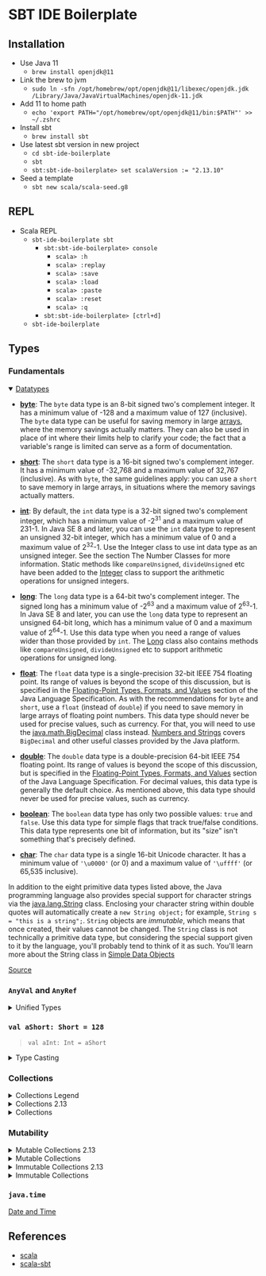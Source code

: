 # SBT IDE Boilerplate

## Installation
* Use Java 11
  * `brew install openjdk@11`
* Link the brew to jvm
  * `sudo ln -sfn /opt/homebrew/opt/openjdk@11/libexec/openjdk.jdk /Library/Java/JavaVirtualMachines/openjdk-11.jdk`
* Add 11 to home path
  * `echo 'export PATH="/opt/homebrew/opt/openjdk@11/bin:$PATH"' >> ~/.zshrc`
* Install sbt
  * `brew install sbt`
* Use latest sbt version in new project
  * `cd sbt-ide-boilerplate`
  * `sbt`
  * `sbt:sbt-ide-boilerplate> set scalaVersion := "2.13.10"`
* Seed a template
  * `sbt new scala/scala-seed.g8`

## REPL
* Scala REPL
  * `sbt-ide-boilerplate sbt`
    * `sbt:sbt-ide-boilerplate> console`
      * `scala> :h`
      * `scala> :replay`
      * `scala> :save`
      * `scala> :load`
      * `scala> :paste`
      * `scala> :reset`
      * `scala> :q`
    * `sbt:sbt-ide-boilerplate> [ctrl+d]`
  * `sbt-ide-boilerplate`

## Types

### Fundamentals

<details open>
<summary><a href="https://docs.oracle.com/javase/tutorial/java/nutsandbolts/datatypes.html">Datatypes</a></summary>

* **[byte](https://scala-lang.org/api/current/scala/Byte.html)**: The `byte` data type is an 8-bit signed two's complement integer. It has a minimum value of -128 and a maximum value of 127 (inclusive). The `byte` data type can be useful for saving memory in large [arrays](https://docs.oracle.com/javase/tutorial/java/nutsandbolts/arrays.html), where the memory savings actually matters. They can also be used in place of int where their limits help to clarify your code; the fact that a variable's range is limited can serve as a form of documentation.


* **[short](https://scala-lang.org/api/current/scala/Short.html)**: The `short` data type is a 16-bit signed two's complement integer. It has a minimum value of -32,768 and a maximum value of 32,767 (inclusive). As with `byte`, the same guidelines apply: you can use a `short` to save memory in large arrays, in situations where the memory savings actually matters.


* **[int](https://scala-lang.org/api/current/scala/Int.html)**: By default, the `int` data type is a 32-bit signed two's complement integer, which has a minimum value of -2<sup>31</sup> and a maximum value of 231-1. In Java SE 8 and later, you can use the `int` data type to represent an unsigned 32-bit integer, which has a minimum value of 0 and a maximum value of 2<sup>32</sup>-1. Use the Integer class to use int data type as an unsigned integer. See the section The Number Classes for more information. Static methods like `compareUnsigned`, `divideUnsigned` etc have been added to the [Integer](https://docs.oracle.com/javase/8/docs/api/java/lang/Integer.html) class to support the arithmetic operations for unsigned integers.


* **[long](https://scala-lang.org/api/current/scala/Long.html)**: The `long` data type is a 64-bit two's complement integer. The signed long has a minimum value of -2<sup>63</sup> and a maximum value of 2<sup>63</sup>-1. In Java SE 8 and later, you can use the `long` data type to represent an unsigned 64-bit long, which has a minimum value of 0 and a maximum value of 2<sup>64</sup>-1. Use this data type when you need a range of values wider than those provided by `int`. The [Long](https://docs.oracle.com/javase/8/docs/api/java/lang/Long.html) class also contains methods like `compareUnsigned`, `divideUnsigned` etc to support arithmetic operations for unsigned long.


* **[float](https://scala-lang.org/api/current/scala/Float.html)**: The `float` data type is a single-precision 32-bit IEEE 754 floating point. Its range of values is beyond the scope of this discussion, but is specified in the [Floating-Point Types, Formats, and Values](https://docs.oracle.com/javase/specs/jls/se7/html/jls-4.html#jls-4.2.3) section of the Java Language Specification. As with the recommendations for `byte` and `short`, use a `float` (instead of `double`) if you need to save memory in large arrays of floating point numbers. This data type should never be used for precise values, such as currency. For that, you will need to use the [java.math.BigDecimal](https://docs.oracle.com/javase/8/docs/api/java/math/BigDecimal.html) class instead. [Numbers and Strings](https://docs.oracle.com/javase/tutorial/java/data/index.html) covers `BigDecimal` and other useful classes provided by the Java platform.


* **[double](https://scala-lang.org/api/current/scala/Double.html)**: The `double` data type is a double-precision 64-bit IEEE 754 floating point. Its range of values is beyond the scope of this discussion, but is specified in the [Floating-Point Types, Formats, and Values](https://docs.oracle.com/javase/specs/jls/se7/html/jls-4.html#jls-4.2.3) section of the Java Language Specification. For decimal values, this data type is generally the default choice. As mentioned above, this data type should never be used for precise values, such as currency.


* **[boolean](https://scala-lang.org/api/current/scala/Boolean.html)**: The `boolean` data type has only two possible values: `true` and `false`. Use this data type for simple flags that track true/false conditions. This data type represents one bit of information, but its "size" isn't something that's precisely defined.


* **[char](https://scala-lang.org/api/current/scala/Char.html)**: The `char` data type is a single 16-bit Unicode character. It has a minimum value of `'\u0000'` (or 0) and a maximum value of `'\uffff'` (or 65,535 inclusive).

In addition to the eight primitive data types listed above, the Java programming language also provides special support for character strings via the [java.lang.String](https://docs.oracle.com/javase/8/docs/api/java/lang/String.html) class. Enclosing your character string within double quotes will automatically create a `new String object;` for example, `String s = "this is a string";`. `String` objects are _immutable_, which means that once created, their values cannot be changed. The `String` class is not technically a primitive data type, but considering the special support given to it by the language, you'll probably tend to think of it as such. You'll learn more about the String class in [Simple Data Objects](https://docs.oracle.com/javase/tutorial/java/data/index.html)

[Source](https://docs.oracle.com/javase/tutorial/java/nutsandbolts/datatypes.html)


</details>

### `AnyVal` and `AnyRef`
<details>
<summary>Unified Types</summary>
<img src="https://docs.scala-lang.org/resources/images/tour/unified-types-diagram.svg">
</details>

### `val aShort: Short = 128`
> `val aInt: Int = aShort`

<details>
<summary>Type Casting</summary>
<img src="https://docs.scala-lang.org/resources/images/tour/type-casting-diagram.svg">
</details>

### Collections 

<details>
<summary>Collections Legend</summary>
<img src="https://docs.scala-lang.org/resources/images/tour/collections-legend-diagram.svg">
</details>
<details>
<summary>Collections 2.13</summary>
<img src="https://docs.scala-lang.org/resources/images/tour/collections-diagram-213.svg">
</details>
<details>
<summary>Collections</summary>
<img src="https://docs.scala-lang.org/resources/images/tour/collections-diagram.svg">
</details>

### Mutability

<details>
<summary>Mutable Collections 2.13</summary>
<img src="https://docs.scala-lang.org/resources/images/tour/collections-mutable-diagram-213.svg">
</details>
<details>
<summary>Mutable Collections</summary>
<img src="https://docs.scala-lang.org/resources/images/tour/collections-mutable-diagram.svg">
</details>
<details>
<summary>Immutable Collections 2.13</summary>
<img src="https://docs.scala-lang.org/resources/images/tour/collections-immutable-diagram-213.svg">
</details>
<details>
<summary>Immutable Collections</summary>
<img src="https://docs.scala-lang.org/resources/images/tour/collections-immutable-diagram.svg">
</details>

### `java.time`
[Date and Time](https://docs.oracle.com/en/java/javase/11/docs/api/java.base/java/time/package-summary.html)


## References
* [scala](https://www.scala-lang.org/download/)
* [scala-sbt](https://www.scala-sbt.org/)
